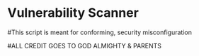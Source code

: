 # Vulnerability Scanner

#This script is meant for conforming, security misconfiguration

#ALL CREDIT GOES TO GOD ALMIGHTY & PARENTS
